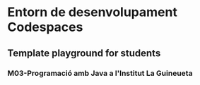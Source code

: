 # Entorn de desenvolupament Codespaces
## Template playground for students

### M03-Programació amb Java a l'Institut La Guineueta
